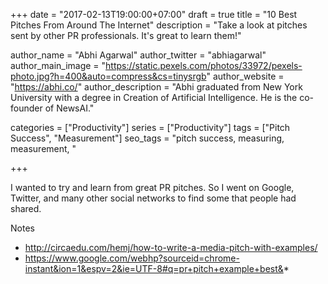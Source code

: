 +++
date = "2017-02-13T19:00:00+07:00"
draft = true
title = "10 Best Pitches From Around The Internet"
description = "Take a look at pitches sent by other PR professionals. It's great to learn them!"

author_name = "Abhi Agarwal"
author_twitter = "abhiagarwal"
author_main_image = "https://static.pexels.com/photos/33972/pexels-photo.jpg?h=400&auto=compress&cs=tinysrgb"
author_website = "https://abhi.co/"
author_description = "Abhi graduated from New York University with a degree in Creation of Artificial Intelligence. He is the co-founder of NewsAI."

categories = ["Productivity"]
series = ["Productivity"]
tags = ["Pitch Success", "Measurement"]
seo_tags = "pitch success, measuring, measurement, "

+++

I wanted to try and learn from great PR pitches. So I went on Google, Twitter, and many other social networks to find some that people had shared. 

Notes 

- http://circaedu.com/hemj/how-to-write-a-media-pitch-with-examples/
- https://www.google.com/webhp?sourceid=chrome-instant&ion=1&espv=2&ie=UTF-8#q=pr+pitch+example+best&*